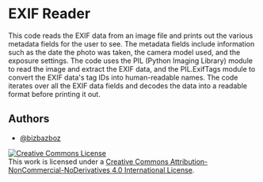 
# EXIF Reader
This code reads the EXIF data from an image file and prints out the various metadata fields for the user to see. The metadata fields include information such as the date the photo was taken, the camera model used, and the exposure settings. The code uses the PIL (Python Imaging Library) module to read the image and extract the EXIF data, and the PIL.ExifTags module to convert the EXIF data's tag IDs into human-readable names. The code iterates over all the EXIF data fields and decodes the data into a readable format before printing it out.
## Authors

- [@bizbazboz](https://github.com/bizbazboz)

<a rel="license" href="http://creativecommons.org/licenses/by-nc-nd/4.0/"><img alt="Creative Commons License" style="border-width:0" src="https://i.creativecommons.org/l/by-nc-nd/4.0/88x31.png" /></a><br />This work is licensed under a <a rel="license" href="http://creativecommons.org/licenses/by-nc-nd/4.0/">Creative Commons Attribution-NonCommercial-NoDerivatives 4.0 International License</a>.
